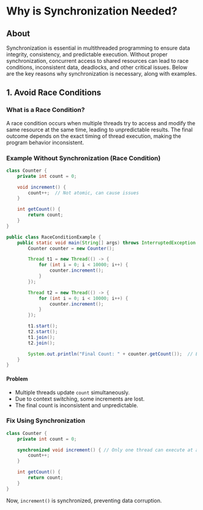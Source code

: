 # Why is Synchronization Needed?

## About

Synchronization is essential in multithreaded programming to ensure data integrity, consistency, and predictable execution. Without proper synchronization, concurrent access to shared resources can lead to race conditions, inconsistent data, deadlocks, and other critical issues. Below are the key reasons why synchronization is necessary, along with examples.

## 1. **Avoid Race Conditions**

### **What is a Race Condition?**

A race condition occurs when multiple threads try to access and modify the same resource at the same time, leading to unpredictable results. The final outcome depends on the exact timing of thread execution, making the program behavior inconsistent.

### **Example Without Synchronization (Race Condition)**

```java
class Counter {
    private int count = 0;

    void increment() {
        count++;  // Not atomic, can cause issues
    }

    int getCount() {
        return count;
    }
}

public class RaceConditionExample {
    public static void main(String[] args) throws InterruptedException {
        Counter counter = new Counter();

        Thread t1 = new Thread(() -> {
            for (int i = 0; i < 10000; i++) {
                counter.increment();
            }
        });

        Thread t2 = new Thread(() -> {
            for (int i = 0; i < 10000; i++) {
                counter.increment();
            }
        });

        t1.start();
        t2.start();
        t1.join();
        t2.join();

        System.out.println("Final Count: " + counter.getCount());  // Expected: 20000, but might be less!
    }
}
```

#### **Problem**

* Multiple threads update `count` simultaneously.
* Due to context switching, some increments are lost.
* The final count is inconsistent and unpredictable.

### **Fix Using Synchronization**

```java
class Counter {
    private int count = 0;

    synchronized void increment() { // Only one thread can execute at a time
        count++;
    }

    int getCount() {
        return count;
    }
}
```

Now, `increment()` is synchronized, preventing data corruption.
